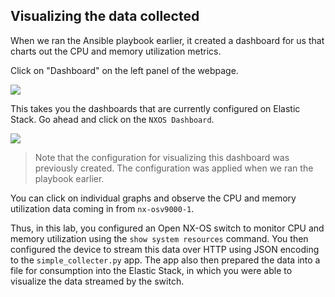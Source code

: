## Visualizing the data collected

When we ran the Ansible playbook earlier, it created a dashboard for us that charts out the CPU and memory utilization metrics.

Click on "Dashboard" on the left panel of the webpage.

![](/posts/files/nxos_telemetry_part3/assets/images/02_alt_dashboard_page.png)

This takes you the dashboards that are currently configured on Elastic Stack. Go ahead and click on the `NXOS Dashboard`.

![](/posts/files/nxos_telemetry_part3/assets/images/03_alt_dashboard_final.png)

> Note that the configuration for visualizing this dashboard was previously created. The configuration was applied when we ran the playbook earlier.


You can click on individual graphs and observe the CPU and memory utilization data coming in from `nx-osv9000-1`.

Thus, in this lab, you configured an Open NX-OS switch to monitor CPU and memory utilization using the `show system resources` command. You then configured the device to stream this data over HTTP using JSON encoding to the `simple_collecter.py` app.  The app also then prepared the data into a file for consumption into the Elastic Stack, in which you were able to visualize the data streamed by the switch.
